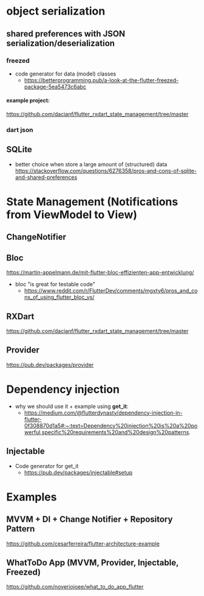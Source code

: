# object serialization
## shared preferences with  JSON serialization/deserialization

### freezed

- code generator for data (model) classes
    - https://betterprogramming.pub/a-look-at-the-flutter-freezed-package-5ea5473c6abc

#### example project:
https://github.com/dacianf/flutter_rxdart_state_management/tree/master

### dart json

## SQLite
- better choice when store a large amount of (structured) data
  https://stackoverflow.com/questions/6276358/pros-and-cons-of-sqlite-and-shared-preferences

# State Management (Notifications from ViewModel to View)

## ChangeNotifier

## Bloc
https://martin-appelmann.de/mit-flutter-bloc-effizienten-app-entwicklung/

- bloc "is great for testable code"
    - https://www.reddit.com/r/FlutterDev/comments/mgxty6/pros_and_cons_of_using_flutter_bloc_vs/

## RXDart
https://github.com/dacianf/flutter_rxdart_state_management/tree/master

## Provider
https://pub.dev/packages/provider

# Dependency injection

- why we should use it + example using **get_it**:
    - https://medium.com/@flutterdynasty/dependency-injection-in-flutter-0f308870d1a5#:~:text=Dependency%20injection%20is%20a%20powerful,specific%20requirements%20and%20design%20patterns.
## Injectable
- Code generator for get_it
    - https://pub.dev/packages/injectable#setup

# Examples

## MVVM + DI + Change Notifier + Repository Pattern

https://github.com/cesarferreira/flutter-architecture-example

## WhatToDo App (MVVM, Provider, Injectable, Freezed)

https://github.com/noveriojoee/what_to_do_app_flutter